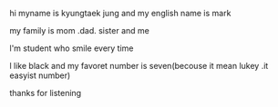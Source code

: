 
hi myname is kyungtaek jung and my english name is mark
my family is mom .dad. sister and me
l'm student who smile every time
l like black and my favoret number is seven(becouse it mean lukey .it easyist number)
thanks for listening